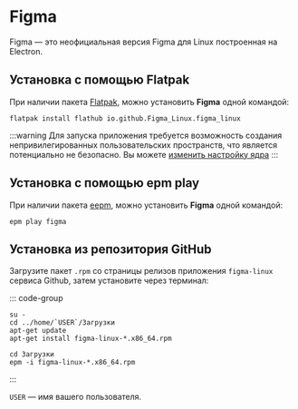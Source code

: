 # Figma

Figma — это неофициальная версия Figma для Linux построенная на Electron.

## Установка c помощью Flatpak

При наличии пакета [Flatpak](/flatpak), можно установить **Figma** одной командой:

```shell
flatpak install flathub io.github.Figma_Linux.figma_linux
```

:::warning
Для запуска приложения требуется возможность создания непривилегированных пользовательских пространств, что является потенциально не безопасно. Вы можете [изменить настройку ядра](flatpak.md#запуск-приложении)
:::

## Установка c помощью epm play <Badge type="danger" text="Неофициальная сборка" />

При наличии пакета [eepm](/epm), можно установить **Figma** одной командой:

```shell
epm play figma
```

## Установка из репозитория GitHub

Загрузите пакет `.rpm` со страницы релизов приложения `figma-linux` сервиса Github, затем установите через терминал: 

::: code-group

```shell[apt-get]
su -
cd ../home/`USER`/Загрузки
apt-get update
apt-get install figma-linux-*.x86_64.rpm
```
```shell[epm]
сd Загрузки
epm -i figma-linux-*.x86_64.rpm
```
:::

`USER` — имя вашего пользователя.